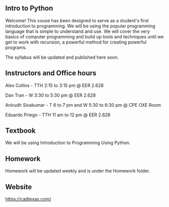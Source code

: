 ## Intro to Python

Welcome! This couse has been designed to serve as a student's first introduction to programming. We will be using the popular programming language that is simple to understand and use. We will cover the very basics of computer programming and build up tools and techniques until we get to work with recursion, a powerful method for creating powerful programs.

The syllabus will be updated and published here soon.

## Instructors and Office hours
Alex Collins - TTH 2:15 to 3:15 pm @ EER 2.628

Dan Tran - W 3:30 to 5:30 pm @ EER 2.628

Anirudh Sivakumar - T 6 to 7 pm and W 5:30 to 6:30 pm @ CPE OXE Room

Eduardo Priego - TTH 11 am to 12 pm @ EER 2.628

## Textbook
We will be using Introduction to Programming Using Python.

## Homework
Homework will be updated weekly and is under the Homework folder.

## Website
https://cadtexas.com/
